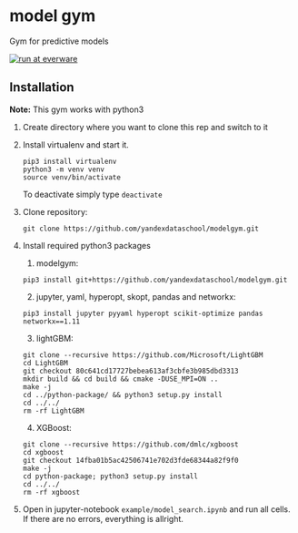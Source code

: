# model gym
Gym for predictive models

[![run at everware](https://img.shields.io/badge/run%20me-@everware-blue.svg?style=flat)](https://everware.ysda.yandex.net/hub/oauth_login?repourl=https://github.com/yandexdataschool/modelgym)


## Installation
**Note:** This gym works with python3
1. Create directory where you want to clone this rep and switch to it
2. Install virtualenv and start it.
    ```
    pip3 install virtualenv
    python3 -m venv venv
    source venv/bin/activate
    ```
    To deactivate simply type ```deactivate```
3. Clone repository:
    ```
    git clone https://github.com/yandexdataschool/modelgym.git
    ```
4. Install required python3 packages
    1. modelgym:
	```
	pip3 install git+https://github.com/yandexdataschool/modelgym.git
	```
    2. jupyter, yaml, hyperopt, skopt, pandas and networkx:

	```
	pip3 install jupyter pyyaml hyperopt scikit-optimize pandas networkx==1.11
	```
    3. lightGBM:
	```
	git clone --recursive https://github.com/Microsoft/LightGBM
	cd LightGBM
	git checkout 80c641cd17727bebea613af3cbfe3b985dbd3313
	mkdir build && cd build && cmake -DUSE_MPI=ON ..
	make -j
	cd ../python-package/ && python3 setup.py install
	cd ../../
	rm -rf LightGBM
	```
    4. XGBoost:
	```
	git clone --recursive https://github.com/dmlc/xgboost
	cd xgboost
	git checkout 14fba01b5ac42506741e702d3fde68344a82f9f0
	make -j
	cd python-package; python3 setup.py install
	cd ../../
	rm -rf xgboost
	```
5. Open in jupyter-notebook ```example/model_search.ipynb``` and run all cells. If there are no errors, everything is allright.
